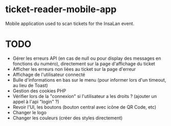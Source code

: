 # ticket-reader-mobile-app
Mobile application used to scan tickets for the InsaLan event.

# TODO

- Gérer les erreurs API (en cas de null ou pour display des messages en fonctions du numéro), directement sur la page d'affichage du ticket
- Afficher les erreurs non liées au ticket sur la page d'erreur
- Affichage de l'utilisateur connecté
- Bulle d'informations en bas sur le menu (pour informer lors d'un timeout, au lieu de Toast)
- Gestion des cookies PHP
- Vérifier lors de la "connexion" si l'utilisateur a les droits ? (ajouter un appel à l'api "login" ?)
- Revoir l'UI, les boutons (bouton central avec icône de QR Code, etc)
- Changer le logo
- Changer les couleurs (créer des styles directement)
